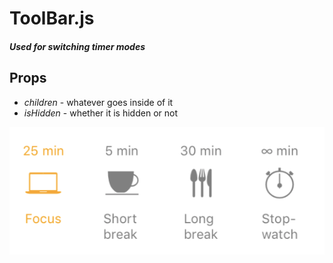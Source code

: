 # ToolBar.js
##### Used for switching timer modes

## Props
- *children* - whatever goes inside of it
- *isHidden* - whether it is hidden or not

![ToolBar.js](./ToolBar.png)

